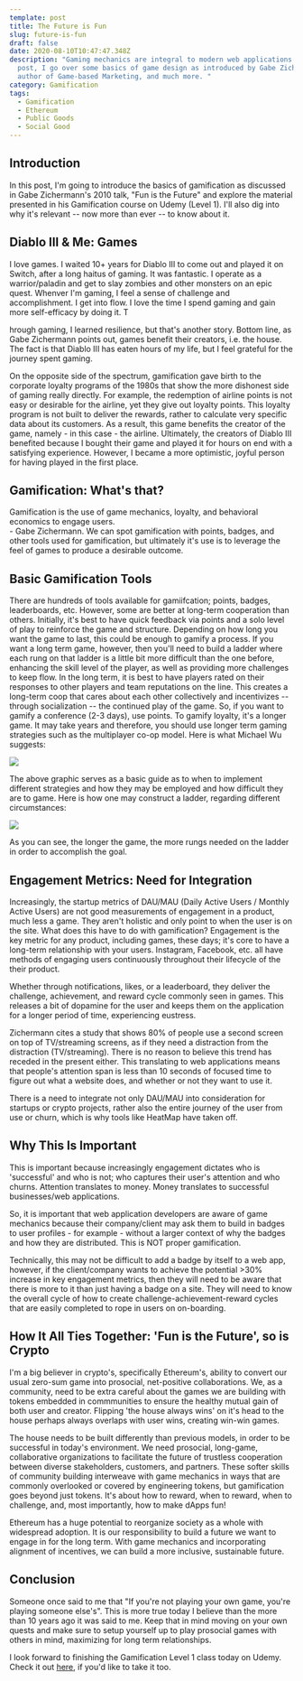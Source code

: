 ```yaml
---
template: post
title: The Future is Fun
slug: future-is-fun
draft: false
date: 2020-08-10T10:47:47.348Z
description: "Gaming mechanics are integral to modern web applications. In this
  post, I go over some basics of game design as introduced by Gabe Zichermann,
  author of Game-based Marketing, and much more. "
category: Gamification
tags:
  - Gamification
  - Ethereum
  - Public Goods
  - Social Good
---
```


## Introduction

In this post, I'm going to introduce the basics of gamification as discussed in Gabe Zichermann's 2010 talk, "Fun is the Future" and explore the material presented in his Gamification course on Udemy (Level 1). I'll also dig into why it's relevant -- now more than ever -- to know about it.

## Diablo III & Me: Games

I love games. I waited 10+ years for Diablo III to come out and played it on Switch, after a long haitus of gaming. It was fantastic. I operate as a warrior/paladin and get to slay zombies and other monsters on an epic quest. Whenver I'm gaming, I feel a sense of challenge and accomplishment. I get into flow. I love the time I spend gaming and gain more self-efficacy by doing it. T

hrough gaming, I learned resilience, but that's another story. Bottom line, as Gabe Zichermann points out, games benefit their creators, i.e. the house. The fact is that Diablo III has eaten hours of my life, but I feel grateful for the journey spent gaming. 

On the opposite side of the spectrum, gamification gave birth to the corporate loyalty programs of the 1980s that show the more dishonest side of gaming really directly. For example, the redemption of airline points is not easy or desirable for the airline, yet they give out loyalty points. This loyalty program is not built to deliver the rewards, rather to calculate very specific data about its customers. As a result, this game benefits the creator of the game, namely - in this case - the airline. Ultimately, the creators of Diablo III benefited because I bought their game and played it for hours on end with a satisfying experience. However, I became a more optimistic, joyful person for having played in the first place. 

## Gamification: What's that?

<quote>Gamification is the use of game mechanics, loyalty, and behavioral economics to engage users. <br/> - Gabe Zichermann</quote>. We can spot gamification with points, badges, and other tools used for gamification, but ultimately it's use is to leverage the feel of games to produce a desirable outcome.

## Basic Gamification Tools

There are hundreds of tools available for gamiifcation; points, badges, leaderboards, etc. However, some are better at long-term cooperation than others. Initially, it's best to have quick feedback via points and a solo level of play to reinforce the game and structure. Depending on how long you want the game to last, this could be enough to gamify a process. If you want a long term game, however, then you'll need to build a ladder where each rung on that ladder is a little bit more difficult than the one before, enhancing the skill level of the player, as well as providing more challenges to keep flow. In the long term, it is best to have players rated on their responses to other players and team reputations on the line. This creates a long-term coop that cares about each other collectively and incentivizes -- through socialization -- the continued play of the game. So, if you want to gamify a conference (2-3 days), use points. To gamify loyalty, it's a longer game. It may take years and therefore, you should use longer term gaming strategies such as the multiplayer co-op model. Here is what Michael Wu suggests: 

<img src="https://imgur.com/KTgwSEc.png" />

The above graphic serves as a basic guide as to when to implement different strategies and how they may be employed and how difficult they are to game. Here is how one may construct a ladder, regarding different circumstances:

<img src="https://imgur.com/VbDcDFy.png" />

As you can see, the longer the game, the more rungs needed on the ladder in order to accomplish the goal.

## Engagement Metrics: Need for Integration

Increasingly, the startup metrics of DAU/MAU (Daily Active Users / Monthly Active Users) are not good measurements of engagement in a product, much less a game. They aren't holistic and only point to when the user is on the site. What does this have to do with gamification? Engagement is the key metric for any product, including games, these days; it's core to have a long-term relationship with your users. Instagram, Facebook, etc. all have methods of engaging users continuously throughout their lifecycle of the their product.

Whether through notifications, likes, or a leaderboard, they deliver the challenge, achievement, and reward cycle commonly seen in games. This releases a bit of dopamine for the user and keeps them on the application for a longer period of time, experiencing eustress.

Zichermann cites a study that shows 80% of people use a second screen on top of TV/streaming screens, as if they need a distraction from the distraction (TV/streaming). There is no reason to believe this trend has receded in the present either. This translating to web applications means that people's attention span is less than 10 seconds of focused time to figure out what a website does, and whether or not they want to use it.

There is a need to integrate not only DAU/MAU into consideration for startups or crypto projects, rather also the entire journey of the user from use or churn, which is why tools like HeatMap have taken off. 

## Why This Is Important

This is important because increasingly engagement dictates who is 'successful' and who is not; who captures their user's attention and who churns. Attention translates to money. Money translates to successful businesses/web applications.

So, it is important that web application developers are aware of game mechanics because their company/client may ask them to build in badges to user profiles - for example - without a larger context of why the badges and how they are distributed. This is NOT proper gamification.

Technically, this may not be difficult to add a badge by itself to a web app, however, if the client/company wants to achieve the potential >30% increase in key engagement metrics, then they will need to be aware that there is more to it than just having a badge on a site. They will need to know the overall cycle of how to create challenge-achievement-reward cycles that are easily completed to rope in users on on-boarding.

## How It All Ties Together: 'Fun is the Future', so is Crypto

I'm a big believer in crypto's, specifically Ethereum's, ability to convert our usual zero-sum game into prosocial, net-positive collaborations. We, as a community, need to be extra careful about the games we are building with tokens embedded in commmunities to ensure the healthy mutual gain of both user and creator. Flipping 'the house always wins' on it's head to the house perhaps always overlaps with user wins, creating win-win games.

The house needs to be built differently than previous models, in order to be successful in today's environment. We need prosocial, long-game, collaborative organizations to facilitate the future of trustless cooperation between diverse stakeholders, customers, and partners. These softer skills of community building interweave with game mechanics in ways that are commonly overlooked or covered by engineering tokens, but gamification goes beyond just tokens. It's about how to reward, when to reward, when to challenge, and, most importantly, how to make dApps fun!

Ethereum has a huge potential to reorganize society as a whole with widespread adoption. It is our responsibility to build a future we want to engage in for the long term. With game mechanics and incorporating alignment of incentives, we can build a more inclusive, sustainable future.

## Conclusion

Someone once said to me that "If you're not playing your own game, you're playing someone else's". This is more true today I believe than the more than 10 years ago it was said to me. Keep that in mind moving on your own quests and make sure to setup yourself up to play prosocial games with others in mind, maximizing for long term relationships.

I look forward to finishing the Gamification Level 1 class today on Udemy. Check it out <a href="https://www.udemy.com/course/designing-gamification-level-1-certification/">here</a>, if you'd like to take it too.